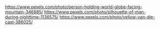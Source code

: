 https://www.pexels.com/photo/person-holding-world-globe-facing-mountain-346885/
https://www.pexels.com/photo/silhouette-of-man-during-nighttime-1136575/
https://www.pexels.com/photo/yellow-van-die-cast-386025/
